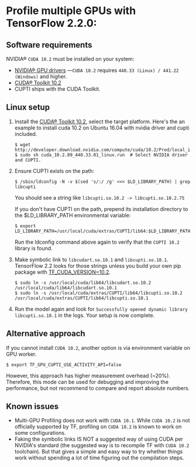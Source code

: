 # Profile multiple GPUs with TensorFlow 2.2.0:

## Software requirements

NVIDIA® `CUDA 10.2` must be installed on your system:

* [NVIDIA® GPU drivers](https://www.nvidia.com/drivers) —`CUDA 10.2` requires `440.33 (Linux) / 441.22 (Windows)` and higher.
* [CUDA® Toolkit 10.2](https://developer.nvidia.com/cuda-toolkit-archive)
* CUPTI ships with the CUDA Toolkit.

## Linux setup

1. Install the [CUDA® Toolkit 10.2](https://developer.nvidia.com/cuda-downloads), select the target platform. 
   Here's the an example to install cuda 10.2 on Ubuntu 16.04 with nvidia driver and cupti included.

   ```shell
   $ wget http://developer.download.nvidia.com/compute/cuda/10.2/Prod/local_installers/cuda_10.2.89_440.33.01_linux.run
   $ sudo sh cuda_10.2.89_440.33.01_linux.run  # Select NVIDIA driver and CUPTI.
   ```

2. Ensure CUPTI exists on the path:
   ```shell 
   $ /sbin/ldconfig -N -v $(sed 's/:/ /g' <<< $LD_LIBRARY_PATH) | grep libcupti
   ```
   You should see a string like
   `libcupti.so.10.2 -> libcupti.so.10.2.75`

   If you don't have CUPTI on the path, prepend its installation directory to the $LD_LIBRARY_PATH environmental variable:

   ```shell
   $ export LD_LIBRARY_PATH=/usr/local/cuda/extras/CUPTI/lib64:$LD_LIBRARY_PATH
   ```
   Run the ldconfig command above again to verify that the `CUPTI 10.2` library is found.

3. Make symbolic link to `libcudart.so.10.1` and `libcupti.so.10.1`. 
   TensorFlow 2.2 looks for those strings unless you build your own pip package with [TF_CUDA_VERSION=10.2](https://raw.githubusercontent.com/tensorflow/tensorflow/34bec1ebd4c7a2bc2cea5ea0491acf7615f8875e/tensorflow/tools/ci_build/release/ubuntu_16/gpu_py36_full/pip.sh).

   ```shell
   $ sudo ln -s /usr/local/cuda/lib64/libcudart.so.10.2 /usr/local/cuda/lib64/libcudart.so.10.1
   $ sudo ln -s /usr/local/cuda/extras/CUPTI/lib64/libcupti.so.10.2 /usr/local/cuda/extras/CUPTI/lib64/libcupti.so.10.1
   ```
4. Run the model again and look for `Successfully opened dynamic library libcupti.so.10.1` in the logs. Your setup is now complete. 

## Alternative approach

If you cannot install `CUDA 10.2`, another option is via environment variable on GPU worker.

`$ export TF_GPU_CUPTI_USE_ACTIVITY_API=false`

However, this approach has higher measurement overhead (~20%). Therefore, this mode can be used for debugging and improving the
performance, but not recommend to compare and report absolute numbers.


## Known issues
* Multi-GPU Profiling does not work with `CUDA 10.1`. While `CUDA 10.2` is not officially supported by TF, profiling on `CUDA 10.2` is known to work on some configurations.
* Faking the symbolic links IS NOT a suggested way of using CUDA per NVIDIA's standard (the suggested way is to recompile TF with `CUDA 10.2` toolchain). But that gives a simple and easy way to try whether things work without spending a lot of time figuring out the compilation steps.
